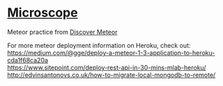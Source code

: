 # [Microscope](https://microscopeblog.herokuapp.com/)<br/>
Meteor practice from [Discover Meteor](https://s3.amazonaws.com/discovermeteor/formats/Discover+Meteor+%E2%80%93+Building+Real-Time+JavaScript+Web+Apps+%E2%80%93+Sacha+Greif+%26+Tom+Coleman.pdf)<br />


For more meteor deployment information on Heroku, check out:<br />
https://medium.com/@gge/deploy-a-meteor-1-3-application-to-heroku-cda1f68ca20a<br />
https://www.sitepoint.com/deploy-rest-api-in-30-mins-mlab-heroku/
http://edvinsantonovs.co.uk/how-to-migrate-local-mongodb-to-remote/
